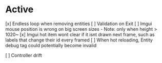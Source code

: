 

# Active

[x] Endless loop when removing entities
[ ] Validation on Exit
[ ] Imgui mouse position is wrong on big screen sizes - Note: only when height > 1020~
[x] Imgui hot item wont clear if it isnt drawn next frame, such as labels that change their id every framed
[ ] When hot reloading, Entity debug tag could potentially become invalid

[ ] Controller drift



